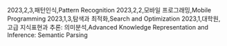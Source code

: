 2023,2,3,패턴인식,Pattern Recognition
2023,2,2,모바일 프로그래밍,Mobile Programming
2023,1,3,탐색과 최적화,Search and Optimization
2023,1,대학원,고급 지식표현과 추론: 의미분석,Advanced Knowledge Representation and Inference: Semantic Parsing
